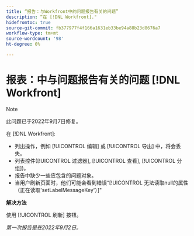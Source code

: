 ```yaml
---
title: “报告：与Workfront中的问题报告有关的问题”
description: “在 [!DNL Workfront]."
hidefromtoc: true
source-git-commit: fb377977f4f166a1631eb33be94a88b23d8676a7
workflow-type: tm+mt
source-wordcount: '98'
ht-degree: 0%

---
```



# 报表：中与问题报告有关的问题 [!DNL Workfront]

>[!NOTE]
>
>此问题已于2022年9月7日修复。

在 [!DNL Workfront]:

* 列出操作，例如 [!UICONTROL 编辑] 或 [!UICONTROL 导出] 中，将会丢失。
* 列表控件([!UICONTROL 过滤器], [!UICONTROL 查看], [!UICONTROL 分组])。
* 报告中缺少一些应包含的问题对象。
* 当用户刷新页面时，他们可能会看到错误“[!UICONTROL 无法读取null的属性（正在读取&#39;setLabelMessageKey&#39;）]&quot;

**解决方法**

使用 [!UICONTROL 刷新] 按钮。

_第一次报告是在2022年9月2日。_

